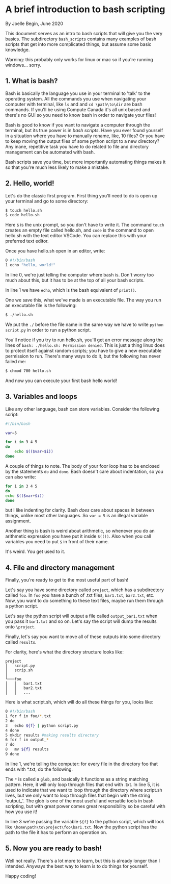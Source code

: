 # A brief introduction to bash scripting

By Joelle Begin, June 2020


This document serves as an intro to bash scripts that will give you the very basics. The subdirectory `bash_scripts` contains many examples of bash scripts that get into more complicated things, but assume some basic knowledge.

Warning: this probably only works for linux or mac so if you're running windows... sorry. 

## 1. What is bash?

Bash is basically the language you use in your terminal to 'talk' to the operating system. All the commands you use when navigating your computer with terminal, like `ls` and and `cd \path\to\dir` are bash commands. If you'll be using Compute Canada it's all unix based and there's no GUI so you need to know bash in order to navigate your files!

Bash is good to know if you want to navigate a computer through the terminal, but its true power is in _bash scripts_. Have you ever found yourself in a situation where you have to manually rename, like, 10 files? Or you have to keep moving the output files of some python script to a new directory? Any inane, repetitive task you have to do related to file and directory management can be automated with bash. 

Bash scripts save you time, but more importantly automating things makes it so that you're much less likely to make a mistake.

## 2. Hello, world!

Let's do the classic first program. First thing you'll need to do is open up your terminal and go to some directory: 

```sh
$ touch hello.sh
$ code hello.sh
```

Here `$` is the unix prompt, so you don't have to write it. The command `touch` creates an empty file called hello.sh, and `code` is the command to open hello.sh with the text editor VSCode. You can replace this with your preferred text editor. 

Once you have hello.sh open in an editor, write: 

```sh
0 #!/bin/bash
1 echo "hello, world!"
```

In line 0, we're just telling the computer where bash is. Don't worry too much about this, but it has to be at the top of all your bash scripts. 

In line 1 we have `echo`, which is the bash equivalent of `print()`.

One we save this, what we've made is an executable file. The way you run an executable file is the following: 

```bash
$ ./hello.sh
```

We put the `./` before the file name in the same way we have to write `python script.py` in order to run a python script. 

You'll notice if you try to run hello.sh, you'll get an error message along the lines of `bash: ./hello.sh: Permission denied`. This is just a thing linux does to protect itself against random scripts; you have to give a new executable permission to run. There's many ways to do it, but the following has never failed me: 

```bash
$ chmod 700 hello.sh
```

And now you can execute your first bash hello world! 

## 3. Variables and loops

Like any other language, bash can store variables. Consider the following script: 

```bash
#!/bin/bash

var=5

for i in 3 4 5 
do 
    echo $(($var+$i))
done
```
A couple of things to note. The body of your foor loop has to be enclosed by the statements `do` and `done`. Bash doesn't care about indentation, so you can also write: 

```bash
for i in 3 4 5 
do 
echo $(($var+$i)) 
done
```
but I like indenting for clarity. Bash _does_ care about spaces in between things, unlike most other languages. So `var = 5` is an illegal variable assignment. 

Another thing is bash is weird about arithmetic, so whenever you do an arithmetic expression you have put it inside `$(())`. Also when you call variables you need to put `$` in front of their name. 

It's weird. You get used to it. 


## 4. File and directory management

Finally, you're ready to get to the most useful part of bash! 

Let's say you have some directory called `project`, which has a subdirectory called `foo`. In `foo` you have a bunch of .txt files, `bar1.txt`, `bar2.txt`, etc. Now, you want to do something to these text files, maybe run them through a python script. 

Let's say the python script will output a file called `output_bar1.txt` when you pass it `bar1.txt` and so on. Let's say the script will dump the results onto `\project`.

Finally, let's say you want to move all of these outputs into some directory called `results`.

For clarity, here's what the directory structure looks like: 

```
project
│   script.py
│   scrip.sh    
│
└───foo
│   │   bar1.txt
│   │   bar2.txt
│   │   ...
```

Here is what script.sh, which will do all these things for you, looks like: 
```bash
0 #!/bin/bash
1 for f in foo/*.txt 
2 do 
3   echo ${f} | python script.py
4 done
5 mkdir results #making results directory
6 for f in output_*
7 do 
8   mv ${f} results
9 done
```

In line 1, we're telling the computer: for every file in the directory foo that ends with *.txt, do the following. 

The `*` is called a `glob`, and basically it functions as a string matching pattern. Here, it will only loop through files that end with .txt. In line 5, it is used to indicate that we want to loop through the directory where script.sh lives, but we only want to loop through files that begin with the string 'output_'. The glob is one of the most useful and versatile tools in bash scripting, but with great power comes great responsibility so be careful with how you use it! 

In line 3 we're passing the variable `${f}` to the python script, which will look like `\home\path\to\project\foo\bar1.txt`. Now the python script has the path to the file it has to perform an operation on. 

## 5. Now you are ready to bash!

Well not really. There's a lot more to learn, but this is already longer than I intended. Anyways the best way to learn is to do things for yourself. 


Happy coding! 

